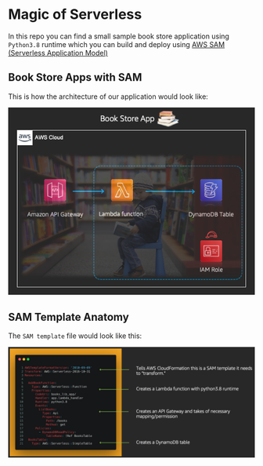 # Magic of Serverless

In this repo you can find a small sample book store application using `Python3.8` runtime which you can build and deploy using [AWS SAM (Serverless Application Model)](https://github.com/aws/serverless-application-model)

## Book Store Apps with SAM

This is how the architecture of our application would look like: 

![imgh1](img/img1.png)

## SAM Template Anatomy 

The `SAM template` file would look like this:

![imgh1](img/img2.png)
